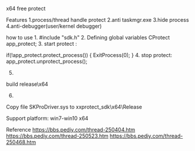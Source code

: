 ﻿x64 free protect

Features 
1.process/thread handle protect 
2.anti taskmgr.exe 
3.hide process 
4.anti-debugger(user/kernel debugger) 
 
how to use 
1. 
#include "sdk.h" 
2. 
Defining global variables 
CProtect app_protect; 
3. 
start protect : 
 
if(!app_protect.protect_process()) { 
  ExitProcess(0); 
} 
4. 
stop protect: 
app_protect.unprotect_process(); 
 
5. 
build release\x64 
 
6. 
Copy file SKProDriver.sys to xxprotect_sdk\x64\Release 
 
Support platform: 
win7-win10 x64 

Reference 
https://bbs.pediy.com/thread-250404.htm 
https://bbs.pediy.com/thread-250523.htm 
https://bbs.pediy.com/thread-250468.htm 
